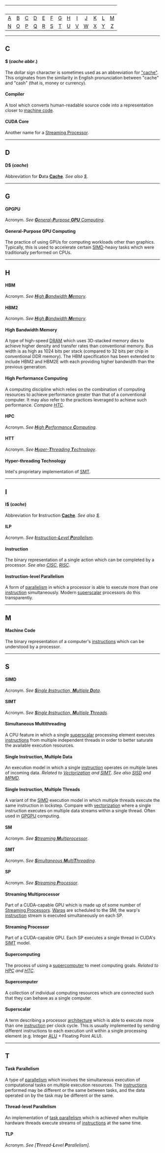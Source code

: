 
| &nbsp; | &nbsp; | &nbsp; | &nbsp; | &nbsp; | &nbsp; | &nbsp; | &nbsp; | &nbsp; | &nbsp; | &nbsp; | &nbsp; | &nbsp; |
| :---: | :---: | :---: | :---: | :---: | :---: | :---: | :---: | :---: | :---: | :---: | :---: | :---: |
| [A](#A) | [B](#B) | [C](#C) | [D](#D) | [E](#E) | [F](#F) | [G](#G) | [H](#H) | [I](#I) | [J](#J) | [K](#K) | [L](#L) | [M](#M) |
| [N](#N) | [O](#O) | [P](#P) | [Q](#Q) | [R](#R) | [S](#S) | [T](#T) | [U](#U) | [V](#V) | [W](#W) | [X](#X) | [Y](#Y) | [Z](#Z) |

---
## C

#### $ (_cache abbr_.)
The dollar sign character is sometimes used as an abbreviation for ["cache"](#cache). This originates from the similarity in English pronunciation between "cache" and "cash" (that is, money or currency).


#### Compiler
A tool which converts human-readable source code into a representation closer to [machine code](#machine-code).

#### CUDA Core
Another name for a [Streaming Processor](#streaming-processor).


---
## D

#### D$ (_cache_)
Abbreviation for **D**ata [**Cache**](#cache). _See also [$](#-cache-abbr)_.


---
## G

#### GPGPU
Acronym. _See [**G**eneral-**P**urpose **GPU** Computing](general-purpose-gpu-computing)_.

#### General-Purpose GPU Computing
The practice of using GPUs for computing workloads other than graphics. Typically, this is used to accelerate certain [SIMD](#simd)-heavy tasks which were traditionally performed on CPUs.


---
## H

#### HBM
Acronym. _See [**H**igh **B**andwidth **M**emory](#high-bandwidth-memory)_.

#### HBM2
Acronym. _See [**H**igh **B**andwidth **M**emory](#high-bandwidth-memory)_.

#### High Bandwidth Memory
A type of high-speed [DRAM](#dram) which uses 3D-stacked memory dies to achieve higher density and transfer rates than conventional memory. Bus width is as high as 1024 bits per stack (compared to 32 bits per chip in conventional DDR memory). The HBM specification has been extended to include HBM2 and HBM2E with each providing higher bandwidth than the previous generation.

#### High Performance Computing
A computing discipline which relies on the combination of computing resources to achieve performance greater than that of a conventional computer. It may also refer to the practices leveraged to achieve such performance. _Compare_ [_HTC_](#htc).

#### HPC
Acronym. _See [**H**igh **P**erformance **C**omputing](#high-performance-computing)_.

#### HTT
Acronym. _See [**H**yper-**T**hreading **T**echnology](#hyper-threading-technology)_.

#### Hyper-threading Technology
Intel's proprietary implementation of [SMT](#SMT).


---
## I

#### I$ (_cache_)
Abbreviation for **I**nstruction [**Cache**](#cache). _See also [$](#-cache-abbr)_.

#### ILP
Acronym. _See [**I**nstruction-**L**evel **P**arallelism](#instruction-level-parallelism)_.

#### Instruction
The binary representation of a single action which can be completed by a processor. _See also_ [_CISC_](#cisc), [_RISC_](#risc).

#### Instruction-level Parallelism
A form of [parallelism](#parallelism) in which a processor is able to execute more than one [instruction](#instruction) simultaneously. Modern [superscalar](#superscalar) processors do this transparently.

---
## M

#### Machine Code
The binary representation of a computer's [instructions](#instruction) which can be understood by a processor.


---
## S

#### SIMD
Acronym. _See [**S**ingle **I**nstruction, **M**ultiple **D**ata](#single-instruction-multiple-data)_.

#### SIMT
Acronym. _See [**S**ingle **I**nstruction, **M**ultiple **T**hreads](#single-instruction-multiple-threads)_.

#### Simultaneous Multithreading
A CPU feature in which a single [superscalar](#superscalar) processing element executes [instructions](#instruction) from multiple independent threads in order to better saturate the available execution resources.

#### Single Instruction, Multiple Data
An execution model in which a single [instruction](#instruction) operates on multiple lanes of incoming data. _Related to [Vectorization](#vectorization) and [SIMT](#simt)_. _See also [SISD](#sisd) and [MPMD](#mpmd)_.

#### Single Instruction, Multiple Threads
A variant of the [SIMD](#simd) execution model in which multiple threads execute the same instruction in lockstep. Compare with [vectorization](#vectorization) where a single instruction executes on multiple data streams within a single thread. Often used in [GPGPU](#gpgpu) computing.

#### SM
Acronym. _See [**S**treaming **M**ultiprocessor](#streaming-multiprocessor)_.

#### SMT
Acronym. _See [**S**imultaneous **M**ulti**T**hreading](#simultaneous-multithreading)_.

#### SP
Acronym. _See [**S**treaming **P**rocessor](#streaming-processor)_.

#### Streaming Multiprocessor
Part of a CUDA-capable GPU which is made up of some number of [Streaming Processors](#streaming-processor). [Warps](#warp) are scheduled to the SM; the warp's [instruction](#instruction) stream is executed simultaneously on each SP.

#### Streaming Processor
Part of a CUDA-capable GPU. Each SP executes a single thread in CUDA's [SIMT](#simt) model.

#### Supercomputing
The process of using a [supercomputer](#supercomputer) to meet computing goals. _Related to_ [_HPC_](#HPC) _and_ [_HTC_](#HTC).

#### Supercomputer
A collection of individual computing resources which are connected such that they can behave as a single computer.

#### Superscalar
A term describing a processor [architecture](#architecture) which is able to execute more than one [instruction](#instruction) per clock cycle. This is usually implemented by sending different instructions to each execution unit within a single processing element (e.g. Integer [ALU](#alu) + Floating Point ALU).


---
## T

#### Task Parallelism
A type of [parallelism](#parallelism) which involves the simultaneous execution of computational tasks on multiple execution resources. The [instructions](#instruction) performed may be different or the same between tasks, and the data operated on by the task may be different or the same.

#### Thread-level Parallelism
An implementation of [task parallelism](#task-parallelism) which is achieved when multiple hardware threads execute streams of [instructions](#instruction) at the same time.

#### TLP
Acronym. _See [**T**hread-**L**evel **P**arallelism]_.

